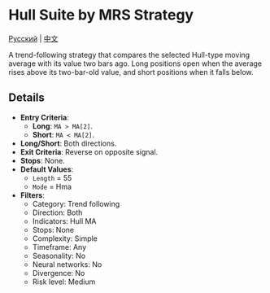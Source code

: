 # Hull Suite by MRS Strategy
[Русский](README_ru.md) | [中文](README_cn.md)

A trend-following strategy that compares the selected Hull-type moving average with its value two bars ago. Long positions open when the average rises above its two-bar-old value, and short positions when it falls below.

## Details

- **Entry Criteria**:
  - **Long**: `MA > MA[2]`.
  - **Short**: `MA < MA[2]`.
- **Long/Short**: Both directions.
- **Exit Criteria**: Reverse on opposite signal.
- **Stops**: None.
- **Default Values**:
  - `Length` = 55
  - `Mode` = Hma
- **Filters**:
  - Category: Trend following
  - Direction: Both
  - Indicators: Hull MA
  - Stops: None
  - Complexity: Simple
  - Timeframe: Any
  - Seasonality: No
  - Neural networks: No
  - Divergence: No
  - Risk level: Medium
